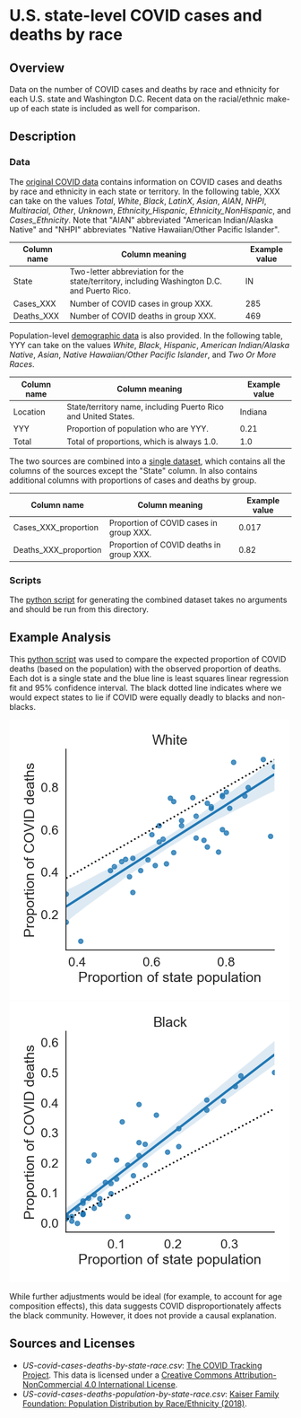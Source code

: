# U.S. state-level COVID cases and deaths by race

## Overview

Data on the number of COVID cases and deaths by race and ethnicity for each
U.S. state and Washington D.C.
Recent data on the racial/ethnic make-up of each state is included as well
for comparison.

## Description

### Data

The [original COVID data](data/US-covid-cases-deaths-by-state-race.csv) contains
information on COVID cases and deaths by race and ethnicity in each state or
territory.
In the following table, XXX can take on the values *Total*, *White*, *Black*,
*LatinX*, *Asian*, *AIAN*, *NHPI*, *Multiracial*, *Other*, *Unknown*,
*Ethnicity_Hispanic*, *Ethnicity_NonHispanic*, and *Cases_Ethnicity*.
Note that "AIAN" abbreviated "American Indian/Alaska Native"
and "NHPI" abbreviates "Native Hawaiian/Other Pacific Islander".

Column name  | Column meaning | Example value
-------------|----------------|---------------
State        | Two-letter abbreviation for the state/territory, including Washington D.C. and Puerto Rico. | IN
Cases_XXX    | Number of COVID cases in group XXX.   | 285
Deaths_XXX   | Number of COVID deaths in group XXX. | 469

Population-level [demographic data](data/US-population-distribution-by-state.csv)
is also provided.
In the following table, YYY can take on the values *White*, *Black*, *Hispanic*,
*American Indian/Alaska Native*, *Asian*,
*Native Hawaiian/Other Pacific Islander*, and *Two Or More Races*.

Column name  | Column meaning | Example value
-------------|----------------|---------------
Location     | State/territory name, including Puerto Rico and United States. | Indiana
YYY          | Proportion of population who are YYY.   | 0.21
Total        | Total of proportions, which is always 1.0. | 1.0

The two sources are combined into a [single dataset](data/US-covid-cases-deaths-population-by-state-race.csv),
which contains all the columns of the sources except the "State" column.
In also contains additional columns with proportions of cases and deaths by
group.

Column name  | Column meaning | Example value
-------------|----------------|---------------
Cases_XXX_proportion | Proportion of COVID cases in group XXX.   | 0.017
Deaths_XXX_proportion   | Proportion of COVID deaths in group XXX. | 0.82

### Scripts

The [python script](python/generate-US-covid-cases-deaths-population-by-state-race.py)
for generating the combined dataset takes no arguments and should be run from
this directory.

## Example Analysis

This [python script](python/create-expected-versus-observed-deaths-plots.py) was used
to compare the expected proportion of COVID deaths (based on the population)
with the observed proportion of deaths.
Each dot is a single state and the blue line is least squares linear regression
fit and 95% confidence interval.
The black dotted line indicates where we would expect states to lie if COVID were
equally deadly to blacks and non-blacks.

![Expected vs Observed Deaths (White)](output/expected-versus-observed-deaths-white.png)
![Expected vs Observed Deaths (Black)](output/expected-versus-observed-deaths-black.png)

While further adjustments would be ideal (for example, to account for age
composition effects), this data suggests COVID disproportionately affects the
black community.
However, it does not provide a causal explanation.

## Sources and Licenses

* *US-covid-cases-deaths-by-state-race.csv*: <a href="https://covidtracking.com/">The COVID Tracking Project</a>.
This data is licensed under a <a rel="license" href="http://creativecommons.org/licenses/by-nc/4.0/">Creative Commons Attribution-NonCommercial 4.0 International License</a>.
* *US-covid-cases-deaths-population-by-state-race.csv*: <a href="https://www.kff.org/other/state-indicator/distribution-by-raceethnicity/">Kaiser Family Foundation: Population Distribution by Race/Ethnicity (2018)</a>.

